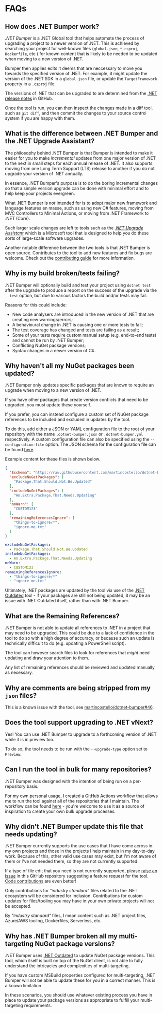 # FAQs

## How does .NET Bumper work?

_.NET Bumper_ is a .NET Global tool that helps automate the process of upgrading a project to a newer
version of .NET. This is achieved by searching your project for well-known files (`global.json`, `*.csproj`, `Dockerfile`, etc.)
for known content that is likely to be needed to be updated when moving to a new version of .NET.

Bumper then applies edits it deems that are neccessary to move you towards the specified version of .NET.
For example, it might update the version of the .NET SDK in a `global.json` file, or update the
`TargetFramework` property in a `.csproj` file.

The versions of .NET that can be upgraded to are determined from the [.NET release notes][dotnet-release-notes]
in GitHub.

Once the tool is run, you can then inspect the changes made in a diff tool, such as `git diff`, and
then commit the changes to your source control system if you are happy with them.

## What is the difference between .NET Bumper and the .NET Upgrade Assistant?

The philosophy behind .NET Bumper is that Bumper is intended to make it easier for you to make
_incremental_ updates from one major version of .NET to the next in small steps for each annual
release of .NET. It also supports moving from one Long Term Support (LTS) release to another if you
do not upgrade your version of .NET annually.

In essence, .NET Bumper's purpose is to do the boring incremental changes so that a simple version
upgrade can be done with minimal effort and to help keep your projects evergreen.

What .NET Bumper is _not_ intended for is to adopt major new framework and language features en masse,
such as using new C# features, moving from MVC Controllers to Minimal Actions, or moving from
.NET Framework to .NET (Core).

Such larger scale changes are left to tools such as the [_.NET Upgrade Assistant_][upgrade-assistant]
which is a Microsoft tool that is designed to help you do these sorts of large-scale software upgrades.

Another notable difference between the two tools is that .NET Bumper is open source. Contributes to
the tool to add new features and fix bugs are welcome. Check out the [contributing guide][contributions]
for more information.

## Why is my build broken/tests failing?

.NET Bumper will optionally build and test your project using `dotnet test` after the upgrade to produce a report on the
success of the upgrade via the `--test` option, but due to various factors the build and/or tests may fail.

Reasons for this could include:

- New code analysers are introduced in the new version of .NET that are creating new warnings/errors;
- A behavioural change in .NET is causing one or more tests to fail;
- The test coverage has changed and tests are failing as a result;
- Some of your tests require custom manual setup (e.g. end-to-end tests) and cannot be run by .NET Bumper;
- Conflicting NuGet package versions;
- Syntax changes in a newer version of C#.

## Why haven't all my NuGet packages been updated?

.NET Bumper only updates specific packages that are known to require an upgrade when moving to a new version
of .NET.

If you have other packages that create version conflicts that need to be upgraded, you must update these yourself.

If you prefer, you can instead configure a custom set of NuGet package references to be included and excluded in updates by the tool.

To do this, add either a JSON or YAML configuration file to the root of your repository with the name
`.dotnet-bumper.json` or `.dotnet-bumper.yml` respectively. A custom configuration file can also be specified
using the `--configuration-file` option. The JSON schema for the configuration file can be found [here][dotnet-bumper-schema].

Example content for these files is shown below.

```json
{
  "$schema": "https://raw.githubusercontent.com/martincostello/dotnet-bumper/main/dotnet-bumper-schema.json",
  "excludeNuGetPackages": [
    "Package.That.Should.Not.Be.Updated"
  ],
  "includeNuGetPackages": [
    "An.Extra.Package.That.Needs.Updating"
  ],
  "noWarn": [
    "CUSTOM123"
  ],
  "remainingReferencesIgnore": [
    "things-to-ignore/*",
    "ignore-me.txt"
  ]
}
```

```yml
excludeNuGetPackages:
  - Package.That.Should.Not.Be.Updated
includeNuGetPackages:
  - An.Extra.Package.That.Needs.Updating
noWarn:
  - CUSTOM123
remainingReferencesIgnore:
  - "things-to-ignore/*"
  - "ignore-me.txt"
```

Ultimately, .NET packages are updated by the tool via use of the [.NET Outdated][dotnet-outdated] tool - if your packages
are still not being updated, it may be an issue with .NET Outdated itself, rather than with .NET Bumper.

## What are the Remaining References?

.NET Bumper is not able to update all references to .NET in a project that may need to be upgraded. This could
be due to a lack of confidence in the tool to do so with a high degree of accuracy, or because such an update
is technically difficult to do (e.g. updating a PowerShell script).

The tool can however search files to look for references that _might_ need updating and draw your attention to them.

Any list of remaining references should be reviewed and updated manually as necessary.

## Why are comments are being stripped from my `json` files?

This is a known issue with the tool, see [martincostello/dotnet-bumper#46][dotnet-bumper-46].

## Does the tool support upgrading to .NET vNext?

Yes! You can use .NET Bumper to upgrade to a forthcoming version of .NET while it is in preview too.

To do so, the tool needs to be run with the `--upgrade-type` option set to `Preview`.

## Can I run the tool in bulk for many repositories?

.NET Bumper was designed with the intention of being run on a per-repository basis.

For my own personal usage, I created a GitHub Actions workflow that allows me to run the tool against all of
the repositories that I maintain. The workflow can be found [here][dotnet-bumper-workflow] - you're welcome to
use it as a source of inspiration to create your own bulk upgrade processes.

## Why didn't .NET Bumper update this file that needs updating?

.NET Bumper currently supports the use cases that I have come across in my own projects and those in the projects
I help maintain in my day-to-day work. Because of this, other valid use cases may exist, but I'm not aware of them
or I've not needed them, so they are not currently supported.

If a type of file edit that you need is not currently supported, please [raise an issue][dotnet-bumper-issues]
in this GitHub repository suggesting a feature request for the tool. [Code contributions][contributions] are even better!

Only contributions for _"industry standard"_ files related to the .NET ecosystem will be considered for inclusion.
Contributions for custom updates for files/tooling you may have in your own private projects will not be accepted.

By _"industry standard"_ files, I mean content such as .NET project files, Azure/AWS tooling, Dockerfiles, Serverless, etc.

## Why has .NET Bumper broken all my multi-targeting NuGet package versions?

.NET Bumper uses [.NET Outdated][dotnet-outdated] to update NuGet package versions. This tool, which itself is
built on top of the NuGet client, is not able to fully understand the intricacies and complexities of multi-targeting.

If you have custom MSBuild properties configured for multi-targeting, .NET Bumper will not be able to update these
for you in a correct manner. This is a known limitation.

In these scenarios, you should use whatever existing process you have in place to update your package versions
as appropriate to fulfill your multi-targeting requirements.

[contributions]: ../.github/CONTRIBUTING.md
[dotnet-bumper-46]: https://github.com/martincostello/dotnet-bumper/issues/46
[dotnet-bumper-issues]: https://github.com/martincostello/dotnet-bumper/issues/new/choose
[dotnet-bumper-workflow]: https://github.com/martincostello/github-automation/blob/main/.github/workflows/dotnet-bumper.yml
[dotnet-bumper-schema]: ../dotnet-bumper-schema.json
[dotnet-outdated]: https://github.com/dotnet-outdated/dotnet-outdated
[dotnet-release-notes]: https://github.com/dotnet/core/tree/main/release-notes#readme
[upgrade-assistant]: https://dotnet.microsoft.com/platform/upgrade-assistant
